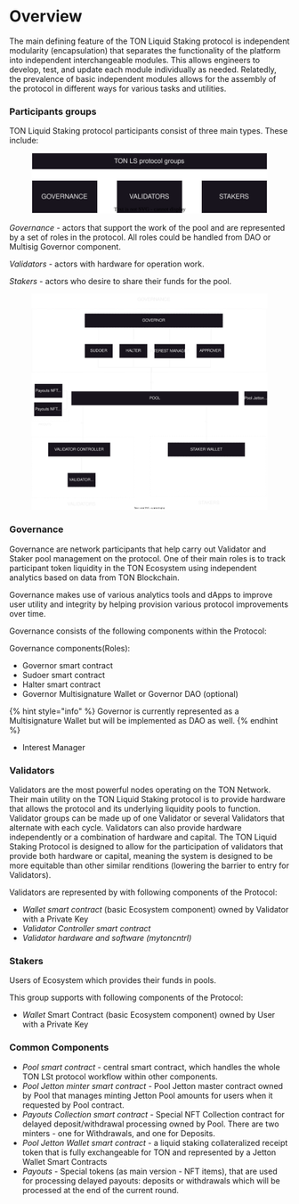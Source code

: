 # Overview

The main defining feature of the TON Liquid Staking protocol is independent modularity (encapsulation) that separates the functionality of the platform into independent interchangeable modules. This allows engineers to develop, test, and update each module individually as needed. Relatedly, the prevalence of basic independent modules allows for the assembly of the protocol in different ways for various tasks and utilities.

### Participants groups

TON Liquid Staking protocol participants consist of three main types. These include:

<figure><img src="../.gitbook/assets/macschemes (2)-High-level-participants.drawio.svg" alt=""><figcaption></figcaption></figure>

_Governance_ - actors that support the work of the pool and are represented by a set of roles in the protocol. All roles could be handled from DAO or Multisig Governor component.

_Validators_ - actors with hardware for operation work.

_Stakers_ - actors who desire to share their funds for the pool.

<figure><img src="../.gitbook/assets/pool-3-Contract Managment.drawio (2).svg" alt=""><figcaption></figcaption></figure>

### Governance&#x20;

Governance are network participants that help carry out Validator and Staker pool management on the protocol. One of their main roles is to track participant token liquidity in the TON Ecosystem using independent analytics based on data from TON Blockchain.

Governance makes use of various analytics tools and dApps to improve user utility and integrity by helping provision various protocol improvements over time.

Governance consists of the following components within the Protocol:

Governance components(Roles):

* Governor smart contract
* Sudoer smart contract
* Halter smart contract
* Governor Multisignature Wallet or Governor DAO (optional)

{% hint style="info" %}
Governor is currently represented as a Multisignature Wallet but will be implemented as DAO as well.
{% endhint %}

* Interest Manager&#x20;

### Validators

Validators are the most powerful nodes operating on the TON Network. Their main utility on the TON Liquid Staking protocol is to provide hardware that allows the protocol and its underlying liquidity pools to function. Validator groups can be made up of one Validator or several Validators that alternate with each cycle. Validators can also provide hardware independently or a combination of hardware and capital. The TON Liquid Staking Protocol is designed to allow for the participation of validators that provide both hardware or capital, meaning the system is designed to be more equitable than other similar renditions (lowering the barrier to entry for Validators).

Validators are represented by with following components of the Protocol:

* _Wallet smart contract_ (basic Ecosystem component) owned by Validator with a Private Key
* _Validator Controller smart contract_
* _Validator hardware and software (mytoncntrl)_

### Stakers

Users of Ecosystem which provides their funds in pools.

This group supports with following components of the Protocol:

* _Wallet_ Smart Contract (basic Ecosystem component) owned by User with a Private Key



### Common Components

* _Pool smart contract_ - central smart contract, which handles the whole TON LSt protocol workflow within other components.
* _Pool Jetton minter smart contract_ -  Pool Jetton master contract owned by Pool that manages minting Jetton Pool amounts for users when it requested by Pool contract.
* _Payouts Collection smart contract_ - Special NFT Collection contract for delayed deposit/withdrawal processing owned by Pool. There are two minters - one for Withdrawals, and one for Deposits.
* _Pool Jetton Wallet smart contract_ -  a liquid staking collateralized receipt token that is fully exchangeable for TON and represented by a Jetton Wallet Smart Contracts&#x20;
* _Payouts_ - Special tokens (as main version - NFT items), that are used for processing delayed payouts: deposits or withdrawals which will be processed at the end of the current round.

